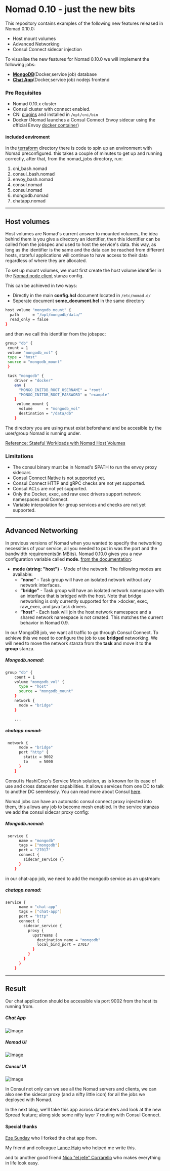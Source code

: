 # Nomad 0.10 - just the new bits

This repository contains examples of the following new features released in Nomad 0.10.0:

* Host mount volumes
* Advanced Networking
* Consul Connect sidecar injection


To visualise the new features for Nomad 0.10.0 we will implement the following jobs:

* [**MongoDB**](https://hub.docker.com/_/mongo)(Docker,service job) database
* [**Chat App**](https://github.com/GuyBarros/anonymouse-realtime-chat-app)(Docker,service job) nodejs frontend

### Pre Requisites

* Nomad 0.10.x cluster
* Consul cluster with connect enabled.
* CNI [plugins](https://github.com/containernetworking/plugins/releases/tag/v0.8.2) and installed in `/opt/cni/bin`
* Docker (Nomad launches a Consul Connect Envoy sidecar using the official Envoy [docker container](https://hub.docker.com/u/envoyproxy))

#### included enviroment

in the [terraform](./terraform/) directory there is code to spin up an environment with Nomad preconfigured. this takes a couple of minutes to get up and running correctly, after that, from the nomad_jobs directory, run:


   1. cni_bash.nomad
   2. consul_bash.nomad
   3. envoy_bash.nomad
   4. consul.nomad
   5. consul.nomad
   6. mongodb.nomad
   7. chatapp.nomad


---

## Host volumes

Host volumes are Nomad's current answer to mounted volumes, the idea behind them is you give a directory an identifier, then this identifier can be called from the jobspec and used to host the service's data. this way, as long as the identifier is the same and the data can be reached from different hosts, stateful applications will continue to have access to their data regardless of where they are allocated.

To set up mount volumes, we must first create the host volume identifier in the [Nomad node client](https://www.nomadproject.io/docs/configuration/client.html#host_volume-stanza) stanza config.

This can be achieved in two ways:

* Directly in the main **config.hcl** document located in `/etc/nomad.d/`
* Seperate document **some_document.hcl** in the same directory

```bash
host_volume "mongodb_mount" {
  path      = "/opt/mongodb/data/"
  read_only = false
}
```

and then we call this identifier from the jobspec:

```bash
group "db" {
 count = 1
 volume "mongodb_vol" {
 type = "host"
 source = "mongodb_mount"
 }

 task "mongodb" {
    driver = "docker"
    env {
      "MONGO_INITDB_ROOT_USERNAME" = "root"
      "MONGO_INITDB_ROOT_PASSWORD" = "example"
    }
     volume_mount {
      volume      = "mongodb_vol"
      destination = "/data/db"
    }
```

The directory you are using must exist beforehand and be accesible by the user/group Nomad is running under.

[Reference: Stateful Workloads with Nomad Host Volumes](https://www.nomadproject.io/guides/stateful-workloads/host-volumes.html)

### Limitations

* The consul binary must be in Nomad's $PATH to run the envoy proxy sidecars
* Consul Connect Native is not supported yet.
* Consul Connect HTTP and gRPC checks are not yet supported.
* Consul ACLs are not yet supported.
* Only the Docker, exec, and raw exec drivers support network namespaces and Connect.
* Variable interpolation for group services and checks are not yet supported.

---

## Advanced Networking

In previous versions of Nomad when you wanted to specify the networking necessities of your service, all you needed to put in was the port and the bandwidth requirements(in MBits).
Nomad 0.10.0 gives you a new configuration variable called **mode**. [from the documentation](https://www.nomadproject.io/docs/job-specification/network.html#network-parameters):


* **mode (string: "host")** - Mode of the network. The following modes are available:
  - **“none”** - Task group will have an isolated network without any network interfaces.
  - **“bridge”** - Task group will have an isolated network namespace with an interface that is bridged with the host. Note that bridge networking is only currently supported for the >docker, exec, raw_exec, and java task drivers.
  - **“host”** - Each task will join the host network namespace and a shared network namespace is not created. This matches the current behavior in Nomad 0.9.


In our MongoDB job, we want all traffic to go through Consul Connect. To achieve this we need to configure the job to use **bridged** networking. We will need to move the network stanza from the **task** and move it to the **group** stanza.

##### Mongodb.nomad:
```bash
group "db" {
    count = 1
    volume "mongodb_vol" {
      type = "host"
      source = "mongodb_mount"
    }
    network {
      mode = "bridge"
    }

    ...
```

##### chatapp.nomad:
```bash
 network {
      mode = "bridge"
      port "http" {
        static = 9002
        to     = 5000
      }
    }
```
Consul is HashiCorp's Service Mesh solution, as is known for its ease of use and cross datacenter capabilities. It allows services from one DC to talk to another DC seemlessly. You can read more about Consul [here](https://www.consul.io/mesh.html).

Nomad jobs can have an automatic consul connect proxy injected into them, this allows any job to become mesh enabled. In the service stanzas we add the consul sidecar proxy config:

##### Mongodb.nomad:

```bash
 service {
      name = "mongodb"
      tags = ["mongodb"]
      port = "27017"
      connect {
        sidecar_service {}
      }
    }
```

in our chat-app job, we need to add the mongodb service as an upstream:

##### chatapp.nomad:

```bash
service {
      name = "chat-app"
      tags = ["chat-app"]
      port = "http"
      connect {
        sidecar_service {
          proxy {
            upstreams {
              destination_name = "mongodb"
              local_bind_port = 27017
            }
          }
        }
      }
    }

```



---

## Result

Our chat application should be accessible via port 9002 from the host its running from.

##### Chat App
![Image](./assets/chat_screenshot.webp)

##### Nomad UI
![Image](./assets/nomad_screenshot.webp)

##### Consul UI
![Image](./assets/consul_screenshot.webp)

In Consul not only can we see all the Nomad servers and clients, we can also see the sidecar proxy (and a nifty little icon) for all the jobs we deployed with Nomad.

In the next blog, we'll take this app across datacenters and look at the new Spread feature; along side some nifty layer 7 routing with Consul Connect.

#### Special thanks

[Eze Sunday](https://github.com/ezesundayeze/anonymouse-realtime-chat-app) who I forked the chat app from.

My friend and colleague [Lance Haig](https://github.com/lhaig/) who helped me write this.

and to another good friend [Nico "el jefe" Corrarello](https://github.com/ncorrare/) who makes everything in life look easy.






